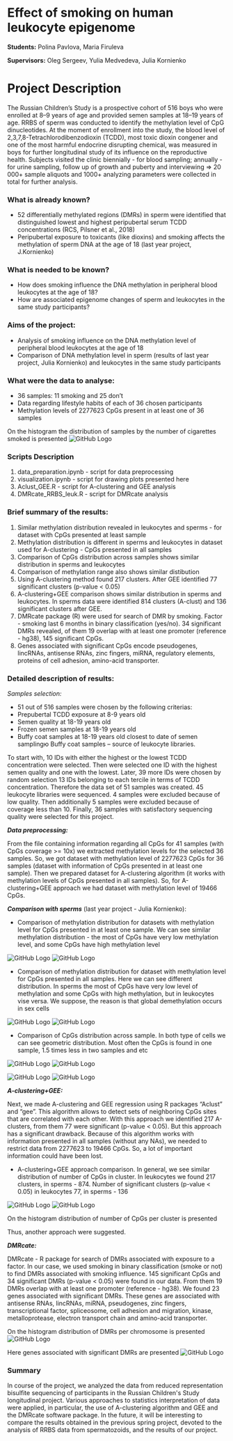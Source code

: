 # Effect of smoking on human leukocyte epigenome
__Students:__
Polina Pavlova, Maria Firuleva

__Supervisors:__
Oleg Sergeev, Yulia Medvedeva, Julia Kornienko

# Project Description

The Russian Children’s Study is a prospective cohort of 516 boys who were enrolled at 8–9 years of age and provided semen samples at 18–19 years of age. RRBS of sperm was conducted to identify the methylation level of CpG dinucleotides. At the moment of enrollment into the study, the blood level of 2,3,7,8-Tetrachlorodibenzodioxin (TCDD), most toxic dioxin congener and one of the most harmful endocrine disrupting chemical, was measured in boys for further longitudinal study of its influence on the reproductive health. Subjects visited the clinic biennially - for blood sampling; annually - for urine sampling, follow up of growth and puberty and interviewing => 20 000+ sample aliquots and 1000+ analyzing parameters were collected in total for further analysis.

### What is already known?
- 52 differentially methylated regions (DMRs) in sperm were identified that distinguished lowest and highest peripubertal serum TCDD concentrations (RCS, Pilsner et al., 2018)
- Peripubertal exposure to toxicants (like dioxins) and smoking affects the methylation of sperm DNA at the age of 18 (last year project, J.Kornienko)

### What is needed to be known?
- How does smoking influence the DNA methylation in peripheral blood leukocytes at the age of 18? 
- How are associated epigenome changes of sperm and leukocytes in the same study participants?

### Aims of the project:
- Analysis of smoking influence on the DNA methylation level of peripheral blood leukocytes at the age of 18
- Comparison of DNA methylation level in sperm (results of last year project, Julia Kornienko) and leukocytes in the same study participants

### What were the data to analyse:
- 36 samples: 11 smoking and 25 don’t
- Data regarding lifestyle habits of each of 36 chosen participants
- Methylation levels of 2277623 CpGs present in at least one of 36 samples

On the histogram the distribution of samples by the number of cigarettes smoked is presented
![GitHub Logo](/plots/smoke_last6months.png)

### Scripts Description
1. data_preparation.ipynb - script for data preprocessing 
2. visualization.ipynb - script for drawing plots presented here
3. Aclust_GEE.R - script for A-clustering and GEE analysis
4. DMRcate_RRBS_leuk.R - script for DMRcate analysis

### Brief summary of the results:
1. Similar methylation distribution revealed in leukocytes and sperms - for dataset with CpGs presented at least sample
2. Methylation distribution is different in sperms and leukocytes in dataset used for A-clustering - CpGs presented in all samples
3. Comparison of CpGs distribution across samples shows similar distribution in sperms and leukocytes
4. Comparison of methylation range also shows similar distibution
5. Using A-clustering method found 217 clusters. After GEE identified 77 significant clusters (p-value < 0.05)
6. A-clustering+GEE comparison shows similar distribution in sperms and leukocytes. In sperms data were identified 814 clusters (A-clust) and 136 significant clusters after GEE. 
7. DMRcate package (R) were used for search of DMR by smoking. Factor - smoking last 6 months in binary classification (yes/no). 34 significant DMRs revealed, of them 19 overlap with at least one promoter (reference - hg38), 145 significant CpGs. 
8. Genes associated with significant CpGs encode pseudogenes, lincRNAs, antisense RNAs, zinc fingers, miRNA, regulatory elements, proteins of cell adhesion, amino-acid transporter.

### Detailed description of results:
*Samples selection:*
- 51 out of 516 samples were chosen by the following criterias: 
- Prepubertal TCDD exposure at 8-9 years old
- Semen quality at 18-19 years old 
- Frozen semen samples at 18-19 years old 
- Buffy coat samples at 18-19 years old closest to date of semen samplingю Buffy coat samples – source of leukocyte libraries.

To start with, 10 IDs with either the highest or the lowest TCDD concentration were selected. Then were selected one ID with the highest semen quality and one with the lowest. Later, 39 more IDs were chosen by random selection 13 IDs belonging to each tercile in terms of TCDD concentration. Therefore the data set of 51 samples was created. 
45 leukocyte libraries were sequenced. 4 samples were excluded because of low quality. Then additionally 5 samples were excluded because of coverage less than 10. Finally, 36 samples with satisfactory sequencing quality were selected for this project.

**_Data preprocessing:_** 

From the file containing information regarding all CpGs for 41 samples (with CpGs coverage >= 10x) we extracted methylation levels for the selected 36 samples. So, we got dataset with methylation level of 2277623 CpGs for 36 samples (dataset with information of CpGs presented in at least one sample). Then we prepared dataset for A-clustering algorithm (it works with methylation levels of CpGs presented in all samples). So, for A-clustering+GEE approach we had dataset with methylation level of 19466 CpGs. 

_**Comparison with sperms**_ (last year project - Julia Kornienko):

- Comparison of methylation distribution for datasets with methylation level for CpGs presented in at least one sample. We can see similar methylation distribution - the most of CpGs have very low methylation level, and some CpGs have high methylation level

![GitHub Logo](/plots/violinplot_leuk_all_CpGs.png)
![GitHub Logo](/plots/violinplot_sperm_all_CpGs.png)

- Comparison of methylation distribution for dataset with methylation level for CpGs presented in all samples. Here we can see different distribution. In sperms the most of CpGs have very low level of methylation and some CpGs with high methylation, but in leukocytes vise versa. We suppose, the reason is that global demethylation occurs in sex cells

![GitHub Logo](/plots/violinplot_leuk_dataset_for_Aclust.png)
![GitHub Logo](/plots/violinplot_sperms_dataset_for_Aclust.png)

- Comparison of CpGs distribution across sample. In both type of cells we can see geometric distribution. Most often the CpGs is found in one sample, 1.5 times less in two samples and etc

![GitHub Logo](/plots/number_samples.png)
![GitHub Logo](/plots/sperms_number_samples.png)

![GitHub Logo](/plots/max_min.png)
![GitHub Logo](/plots/sperms_max_min.png)

**_A-clustering+GEE:_**

Next, we made A-clustering and GEE regression using R packages “Aclust” and “gee”. This algorithm allows to detect sets of neighboring CpGs sites that are correlated with each other. With this approach we identified 217 A-clusters, from them 77 were significant (p-value < 0.05). But this approach has a significant drawback. Because of this algorithm works with information presented in all samples (without any NAs), we needed to restrict data from 2277623 to 19466 CpGs. So, a lot of important information could have been lost. 

- A-clustering+GEE approach comparison. In general, we see similar distribution of number of CpGs in cluster. In leukocytes we found 217 clusters, in sperms - 874. Number of significant clusters (p-value < 0.05) in leukocytes 77, in sperms - 136

![GitHub Logo](/plots/Clusters_dist_leykocytes.png)
![GitHub Logo](/plots/Clusters_dist_sperm.png)

On the histogram distribution of number of CpGs per cluster is presented 

Thus, another approach were suggested.  

_**DMRcate:**_

DMRcate - R package for search of DMRs associated with exposure to a factor. In our case, we used smoking in binary classification (smoke or not) to find DMRs associated with smoking influence. 145 significant CpGs and 34 significant DMRs (p-value < 0.05) were found in our data. From them 19 DMRs overlap with at least one promoter (reference - hg38). We found 23 genes associated with significant DMRs. These genes are associated with antisense RNAs, lincRNAs, miRNA, pseudogenes, zinc fingers, transcriptional factor, spliceosome, cell adhesion and migration, kinase, metalloprotease, electron transport chain and amino-acid transporter. 

On the histogram distribution of DMRs per chromosome is presented
![GitHub Logo](/plots/dmr_per_chromosome.png)

Here genes associated with significant DMRs are presented 
![GitHub Logo](/plots/genes.jpg)

### Summary
In course of the project, we analyzed the data from reduced representation bisulfite sequencing of participants in the Russian Children's Study longitudinal project. Various approaches to statistics interpretation of data were applied, in particular, the use of A-clustering algorithm and GEE and the DMRcate software package. In the future, it will be interesting to compare the results obtained in the previous spring project, devoted to the analysis of RRBS data from spermatozoids, and the results of our project.
